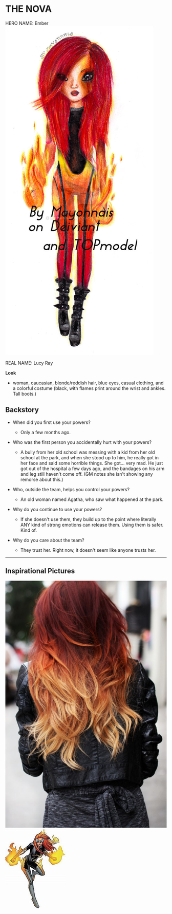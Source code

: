 # THE NOVA

HERO NAME: Ember  
![](img/Ember_01.jpg)

REAL NAME: Lucy Ray

**Look**
* woman, caucasian, blonde/reddish hair, blue eyes, casual clothing, and a colorful costume (black, with flames print around the wrist and ankles. Tall boots.)

## Backstory

* When did you first use your powers?
     * Only a few months ago.

* Who was the first person you accidentally hurt with your powers?
     * A bully from her old school was messing with a kid from her old school at the park, and when she stood up to him, he really got in her face and said some horrible things. She got... very mad. He just got out of the hospital a few days ago, and the bandages on his arm and leg still haven't come off. (GM notes she isn't showing any remorse about this.)

* Who, outside the team, helps you control your powers?
    * An old woman named Agatha, who saw what happened at the park.

* Why do you continue to use your powers?
    * If she doesn't use them, they build up to the point where literally ANY kind of strong emotions can release them. Using them is safer. Kind of.

* Why do you care about the team?
    * They trust her. Right now, it doesn't seem like anyone trusts her.

-----

## Inspirational Pictures

![](img/ember_02.jpg)
![](img/th.jpg)
